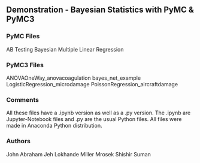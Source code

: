 ## Demonstration - Bayesian Statistics with PyMC & PyMC3

### PyMC Files
AB Testing
Bayesian Multiple Linear Regression

### PyMC3 Files
ANOVAOneWay_anovacoagulation
bayes_net_example
LogisticRegression_microdamage
PoissonRegression_aircraftdamage

### Comments
All these files have a .ipynb version as well as a .py version. The .ipynb are Jupyter-Notebook files and .py are the usual Python files. All files were made in Anaconda Python distribution.

### Authors
John Abraham
Jeh Lokhande
Miller Mrosek
Shishir Suman